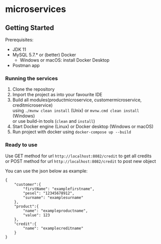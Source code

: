 # microservices
## Getting Started

Prerequisites:
- JDK 11 
- MySQL 5.7.* or (better) Docker
    - Windows or macOS: install Docker Desktop
- Postman app    

### Running the services

1. Clone the repository
2. Import the project as into your favourite IDE
3. Build all modules(productmicroservice, customermicroservice, creditmicroservice)  
   using `./mvnw clean install` (Unix) or `mvnw.cmd clean install` (Windows)  
   or use build-in tools (`clean` and `install`)
4. Start Docker engine (Linux) or Docker desktop (Windows or macOS)
5. Run project with docker using `docker-compose up --build`

### Ready to use

Use GET method for url `http://localhost:8082/credit` to get all credits  
or POST method for url `http://localhost:8082/credit` to post new object

You can use the json below as example:


    {
        "customer":{
            "firstName": "examplefirstname",
            "pesel": "12345678912",
            "surname": "examplesurname"
        },
        "product":{
            "name": "exampleproductname",
            "value": 123
        },
        "credit":{
            "name": "examplecreditname"
        }
    }
